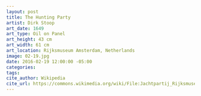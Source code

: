 ```yaml
---
layout: post
title: The Hunting Party
artist: Dirk Stoop
art_date: 1649
art_type: Oil on Panel
art_height: 43 cm 
art_width: 61 cm
art_location: Rijksmuseum Amsterdam, Netherlands
image: 02-19.jpg
date: 2016-02-19 12:00:00 -05:00
categories:
tags:
cite_author: Wikipedia
cite_url: https://commons.wikimedia.org/wiki/File:Jachtpartij_Rijksmuseum_SK-A-395.jpeg
---
```

